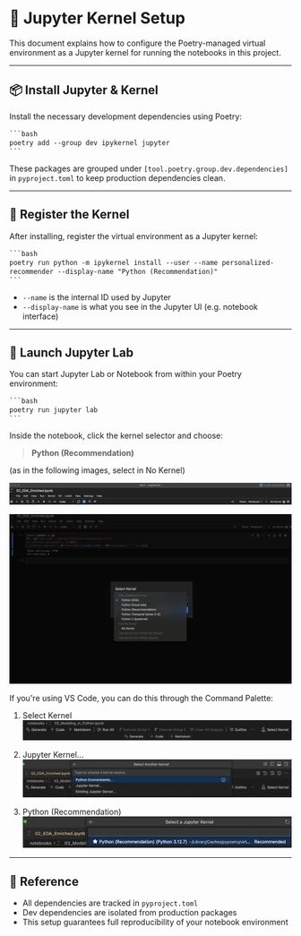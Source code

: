# 🧢 Jupyter Kernel Setup

This document explains how to configure the Poetry-managed virtual environment as a Jupyter kernel for running the notebooks in this project.

---

## 📦 Install Jupyter & Kernel

Install the necessary development dependencies using Poetry:

    ```bash
    poetry add --group dev ipykernel jupyter
    ```

These packages are grouped under `[tool.poetry.group.dev.dependencies]` in `pyproject.toml` to keep production dependencies clean.

---

## 🧠 Register the Kernel

After installing, register the virtual environment as a Jupyter kernel:

    ```bash
    poetry run python -m ipykernel install --user --name personalized-recommender --display-name "Python (Recommendation)"
    ```

* `--name` is the internal ID used by Jupyter
* `--display-name` is what you see in the Jupyter UI (e.g. notebook interface)

---

## 🚀 Launch Jupyter Lab

You can start Jupyter Lab or Notebook from within your Poetry environment:

    ```bash
    poetry run jupyter lab
    ```

Inside the notebook, click the kernel selector and choose:

> **Python (Recommendation)**

(as in the following images, select in No Kernel)

![Step 1 JupyterLab-setup-kernel](images/Jupyterlab-setup-kernel-1.png)

![Step 2 JupyterLab-setup-kernel](images/Jupyterlab-setup-kernel-2.png)

If you're using VS Code, you can do this through the Command Palette:

1. Select Kernel
    ![Step 1 VSCode-setup-kernel](images/VSCode-setup-kernel-1.png)

2. Jupyter Kernel...
    ![Step 2 VSCode-setup-kernel](images/VSCode-setup-kernel-2.png)

3. Python (Recommendation)
    ![Step 3 VSCode-setup-kernel](images/VSCode-setup-kernel-3.png)

---

## 📄 Reference

* All dependencies are tracked in `pyproject.toml`
* Dev dependencies are isolated from production packages
* This setup guarantees full reproducibility of your notebook environment
